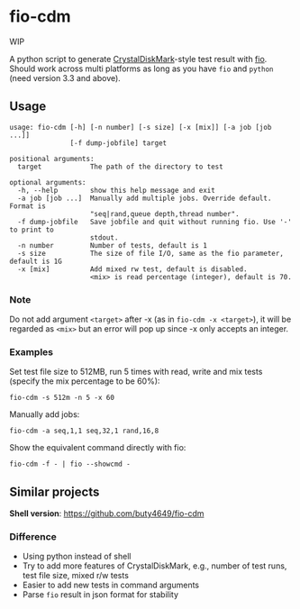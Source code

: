 # fio-cdm

WIP

A python script to generate [CrystalDiskMark](https://crystalmark.info/en/software/crystaldiskmark/)-style test result with [fio](https://github.com/axboe/fio). Should work across multi platforms as long as you have `fio` and `python` (need version 3.3 and above).

## Usage

```
usage: fio-cdm [-h] [-n number] [-s size] [-x [mix]] [-a job [job ...]]
               [-f dump-jobfile] target

positional arguments:
  target            The path of the directory to test

optional arguments:
  -h, --help        show this help message and exit
  -a job [job ...]  Manually add multiple jobs. Override default. Format is
                    "seq|rand,queue depth,thread number".
  -f dump-jobfile   Save jobfile and quit without running fio. Use '-' to print to
                    stdout.
  -n number         Number of tests, default is 1
  -s size           The size of file I/O, same as the fio parameter, default is 1G
  -x [mix]          Add mixed rw test, default is disabled.
                    <mix> is read percentage (integer), default is 70.
```

### Note

Do not add argument `<target>` after -x (as in `fio-cdm -x <target>`), it will be regarded as `<mix>` but an error will pop up since -x only accepts an integer.

### Examples

Set test file size to 512MB, run 5 times with read, write and mix tests (specify the mix percentage to be 60%):

    fio-cdm -s 512m -n 5 -x 60

Manually add jobs:

    fio-cdm -a seq,1,1 seq,32,1 rand,16,8

Show the equivalent command directly with fio:

    fio-cdm -f - | fio --showcmd -

## Similar projects

**Shell version**: https://github.com/buty4649/fio-cdm

### Difference

- Using python instead of shell
- Try to add more features of CrystalDiskMark, e.g., number of test runs, test file size, mixed r/w tests
- Easier to add new tests in command arguments
- Parse `fio` result in json format for stability

